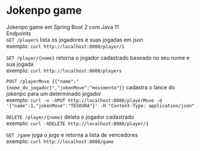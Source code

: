 # Jokenpo game
Jokenpo game em Spring Boot 2 com Java 11  
Endpoints   
`GET /players` lista os jogadores e suas jogadas em json  
exemplo:  `curl http://localhost:8080/player/1`  
  
`GET /player/{nome}` retorna o jogador cadastrado baseado no seu nome e sua jogada  
exemplo:  `curl http://localhost:8080/players ` 
  
`POST /playerMove {{"name":"{nome_do_jogador}","jokenMove":"movimento"}}`  cadastra o lance do jokenpo para um determinado jogador  
exemplo:  `curl -v -XPUT http://localhost:8080/playerMove -d '{"name":1,"jokenMove":"TESOURA"}' -H "Content-Type: application/json"`  
  
`DELETE /player/{nome}` deleta o jogador cadastrado  
exemplo:  `curl -XDELETE http://localhost:8080/player/1`

`GET /game` joga o jogo e retorna a lista de vencedores  
exemplo:  `curl http://localhost:8080/game`  

